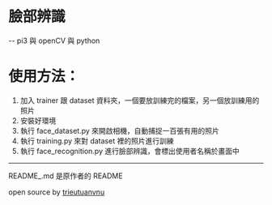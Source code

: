 # 臉部辨識 
-- pi3 與 openCV 與 python

# 使用方法：
1. 加入 trainer 跟 dataset 資料夾，一個要放訓練完的檔案，另一個放訓練用的照片
2. 安裝好環境
3. 執行 face_dataset.py 來開啟相機，自動捕捉一百張有用的照片
4. 執行 training.py 來對 dataset 裡的照片進行訓練
5. 執行 face_recognition.py 進行臉部辨識，會標出使用者名稱於畫面中

---
README_.md 是原作者的 README

open source by [trieutuanvnu](https://github.com/trieutuanvnu/Raspberry-Face-Recognition)
